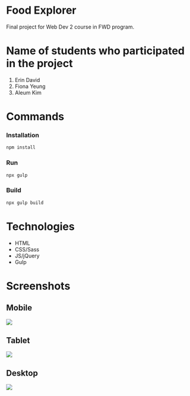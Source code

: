 # Food Explorer

Final project for Web Dev 2 course in FWD program.

# Name of students who participated in the project

  1.  Erin David
  2.  Fiona Yeung
  3.  Aleum Kim
# Commands
### Installation

```bash
npm install
```

### Run

```bash
npx gulp
```

### Build

```bash
npx gulp build
```

# Technologies

  *  HTML
  *  CSS/Sass
  *  JS/jQuery
  *  Gulp

# Screenshots

  ## Mobile

  <img src="./dev/assets/images/ss-mobile.png">

  ## Tablet

  <img src="./dev/assets/images/ss-mobile.png">

  ## Desktop

  <img src="./dev/assets/images/ss-mobile.png">

